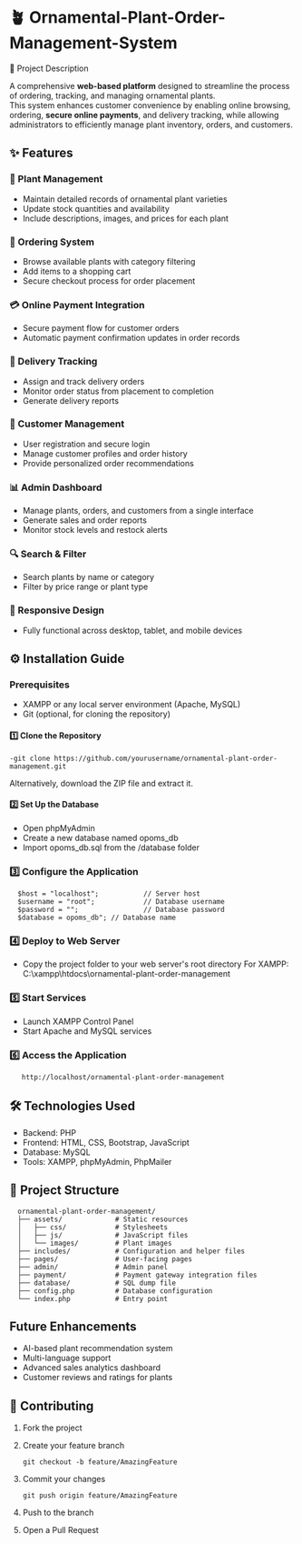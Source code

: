 # 🪴 Ornamental-Plant-Order-Management-System

📌 Project Description

A comprehensive **web-based platform** designed to streamline the process of ordering, tracking, and managing ornamental plants.  
This system enhances customer convenience by enabling online browsing, ordering, **secure online payments**, and delivery tracking, while allowing administrators to efficiently manage plant inventory, orders, and customers.

## ✨ Features

### 🌱 Plant Management
   - Maintain detailed records of ornamental plant varieties
   - Update stock quantities and availability
   - Include descriptions, images, and prices for each plant
  
### 🛒 Ordering System
   - Browse available plants with category filtering
   - Add items to a shopping cart
   - Secure checkout process for order placement

### 💳 Online Payment Integration
  - Secure payment flow for customer orders
  - Automatic payment confirmation updates in order records

### 🚚 Delivery Tracking
  - Assign and track delivery orders
  - Monitor order status from placement to completion
  - Generate delivery reports

### 👤 Customer Management
  - User registration and secure login
  - Manage customer profiles and order history
  - Provide personalized order recommendations

### 📊 Admin Dashboard
  - Manage plants, orders, and customers from a single interface
  - Generate sales and order reports
  - Monitor stock levels and restock alerts

###  🔍 Search & Filter
  - Search plants by name or category
  - Filter by price range or plant type

### 📱 Responsive Design
  - Fully functional across desktop, tablet, and mobile devices

## ⚙️ Installation Guide
   ### **Prerequisites**
  - XAMPP or any local server environment (Apache, MySQL)
  - Git (optional, for cloning the repository)
#### 1️⃣ Clone the Repository
    -git clone https://github.com/yourusername/ornamental-plant-order-management.git
Alternatively, download the ZIP file and extract it.

#### 2️⃣ Set Up the Database
   - Open phpMyAdmin
   - Create a new database named opoms_db
   - Import opoms_db.sql from the /database folder
     
### 3️⃣ Configure the Application
      $host = "localhost";           // Server host
      $username = "root";            // Database username
      $password = "";                // Database password
      $database = opoms_db"; // Database name
      
### 4️⃣ Deploy to Web Server
   - Copy the project folder to your web server's root directory
     For XAMPP: C:\xampp\htdocs\ornamental-plant-order-management

### 5️⃣ Start Services
   - Launch XAMPP Control Panel
   - Start Apache and MySQL services
     
### 6️⃣ Access the Application
       http://localhost/ornamental-plant-order-management

## 🛠️ Technologies Used
  - Backend: PHP
  - Frontend: HTML, CSS, Bootstrap, JavaScript
  - Database: MySQL
  - Tools: XAMPP, phpMyAdmin, PhpMailer

## 📂 Project Structure

      ornamental-plant-order-management/
      ├── assets/             # Static resources
      │   ├── css/            # Stylesheets
      │   ├── js/             # JavaScript files
      │   └── images/         # Plant images
      ├── includes/           # Configuration and helper files
      ├── pages/              # User-facing pages
      ├── admin/              # Admin panel
      ├── payment/            # Payment gateway integration files
      ├── database/           # SQL dump file
      ├── config.php          # Database configuration
      └── index.php           # Entry point

## Future Enhancements
  - AI-based plant recommendation system
  - Multi-language support
  - Advanced sales analytics dashboard
  - Customer reviews and ratings for plants
    
## 👥 Contributing
   1.  Fork the project
   2.  Create your feature branch
   
           git checkout -b feature/AmazingFeature
   3. Commit your changes
      
          git push origin feature/AmazingFeature
   4. Push to the branch
   5. Open a Pull Request
